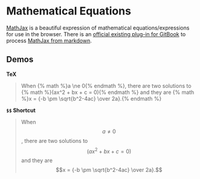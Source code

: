 # Mathematical Equations

[MathJax](https://www.mathjax.org/) is a beautiful expression of mathematical equations/expressions for use in the browser. There is an [official existing plug-in for GitBook](https://github.com/GitbookIO/plugin-mathjax) to process [MathJax from markdown](https://plugins.gitbook.com/plugin/mathjax).

## Demos

**TeX**

> When {% math %}a \ne 0{% endmath %}, there are two solutions to {% math %}(ax^2 + bx + c = 0){% endmath %} and they are {% math %}x = {-b \pm \sqrt{b^2-4ac} \over 2a}.{% endmath %}

**`$$` Shortcut**

> When $$a \ne 0$$, there are two solutions to $$(ax^2 + bx + c = 0)$$ and they are $$x = {-b \pm \sqrt{b^2-4ac} \over 2a}.$$

